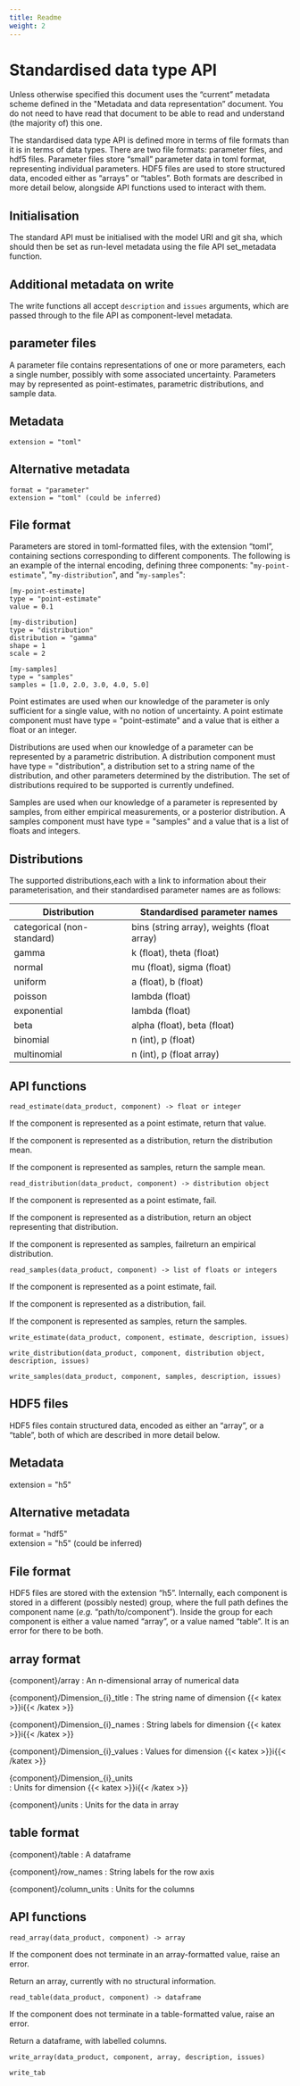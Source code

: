 ```yaml
---
title: Readme
weight: 2
---
```


# Standardised data type API 

Unless otherwise specified this document uses the “current” metadata scheme defined in the "Metadata and data representation” document. You do not need to have read that document to be able to read and understand (the majority of) this one. 

The standardised data type API is defined more in terms of file formats than it is in terms of data types. There are two file formats: parameter files, and hdf5 files. Parameter files store “small” parameter data in toml format, representing individual parameters. HDF5 files are used to store structured data, encoded either as “arrays” or “tables”. Both formats are described in more detail below, alongside API functions used to interact with them. 

## Initialisation 

The standard API must be initialised with the model URI and git sha, which should then be set as run-level metadata using the file API set_metadata function. 

## Additional metadata on write 

The write functions all accept `description` and `issues` arguments, which are passed through to the file API as component-level metadata. 

## parameter files 

A parameter file contains representations of one or more parameters, each a single number, possibly with some associated uncertainty. Parameters may by represented as point-estimates, parametric distributions, and sample data. 

## Metadata 

```
extension = "toml" 
```

## Alternative metadata 

```
format = "parameter"  
extension = "toml" (could be inferred) 
```

## File format 

Parameters are stored in toml-formatted files, with the extension “toml”, containing sections corresponding to different components. The following is an example of the internal encoding, defining three components: "`my-point-estimate`", "`my-distribution`", and "`my-samples`": 

```
[my-point-estimate] 
type = "point-estimate" 
value = 0.1 

[my-distribution] 
type = "distribution" 
distribution = "gamma" 
shape = 1 
scale = 2 
 
[my-samples] 
type = "samples" 
samples = [1.0, 2.0, 3.0, 4.0, 5.0] 
```

Point estimates are used when our knowledge of the parameter is only sufficient for a single value, with no notion of uncertainty. A point estimate component must have type = "point-estimate" and a value that is either a float or an integer. 

Distributions are used when our knowledge of a parameter can be represented by a parametric distribution. A distribution component must have type = "distribution", a distribution set to a string name of the distribution, and other parameters determined by the distribution. The set of distributions required to be supported is currently undefined. 

Samples are used when our knowledge of a parameter is represented by samples, from either empirical measurements, or a posterior distribution. A samples component must have type = "samples" and a value that is a list of floats and integers. 

## Distributions 

The supported distributions,each with a link to information about their parameterisation, and their standardised parameter names are as follows: 


| Distribution                  | Standardised parameter names                  |
| ----------------------------- | --------------------------------------------- |
| categorical (non-standard)    | bins (string array), weights (float array)    |
| gamma                         | k (float), theta (float)                      |
| normal                        | mu (float), sigma (float)                     |
| uniform                       | a (float), b (float)                          |
| poisson                       | lambda (float)                                |
| exponential                   | lambda (float)                                |
| beta                          | alpha (float), beta (float)                   |
| binomial                      | n (int), p (float)                            |
| multinomial                   | n (int), p (float array)                      |

## API functions 

`read_estimate(data_product, component) -> float or integer`

If the component is represented as a point estimate, return that value. 

If the component is represented as a distribution, return the distribution mean. 

If the component is represented as samples, return the sample mean. 

`read_distribution(data_product, component) -> distribution object`

If the component is represented as a point estimate, fail. 

If the component is represented as a distribution, return an object representing that distribution. 

If the component is represented as samples, failreturn an empirical distribution. 

`read_samples(data_product, component) -> list of floats or integers` 

If the component is represented as a point estimate, fail. 

If the component is represented as a distribution, fail. 

If the component is represented as samples, return the samples. 

`write_estimate(data_product, component, estimate, description, issues)` 

`write_distribution(data_product, component, distribution object, description, issues)`

`write_samples(data_product, component, samples, description, issues)` 

## HDF5 files 

HDF5 files contain structured data, encoded as either an “array”, or a “table”, both of which are described in more detail below. 

## Metadata 

extension = "h5"

## Alternative metadata 

format = "hdf5"  
extension = "h5" (could be inferred)

## File format 

HDF5 files are stored with the extension “h5”. Internally, each component is stored in a different (possibly nested) group, where the full path defines the component name (*e.g.* “path/to/component”). Inside the group for each component is either a value named “array”, or a value named “table”. It is an error for there to be both.

## array format

{component}/array
: An n-dimensional array of numerical data

{component}/Dimension_{i}_title
: The string name of dimension {{< katex >}}i{{< /katex >}}

{component}/Dimension_{i}_names
: String labels for dimension {{< katex >}}i{{< /katex >}}

{component}/Dimension_{i}_values
: Values for dimension {{< katex >}}i{{< /katex >}}

{component}/Dimension_{i}_units  
: Units for dimension {{< katex >}}i{{< /katex >}}

{component}/units
: Units for the data in array

## table format

{component}/table
: A dataframe

{component}/row_names
: String labels for the row axis

{component}/column_units
: Units for the columns

## API functions

`read_array(data_product, component) -> array`

If the component does not terminate in an array-formatted value, raise an error. 

Return an array, currently with no structural information. 

`read_table(data_product, component) -> dataframe`

If the component does not terminate in a table-formatted value, raise an error. 

Return a dataframe, with labelled columns. 

`write_array(data_product, component, array, description, issues)` 

`write_tab`
